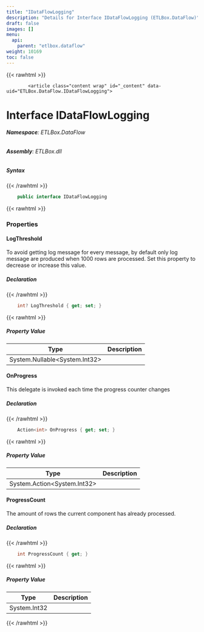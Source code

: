 ```yaml
---
title: "IDataFlowLogging"
description: "Details for Interface IDataFlowLogging (ETLBox.DataFlow)"
draft: false
images: []
menu:
  api:
    parent: "etlbox.dataflow"
weight: 10169
toc: false
---
```


{{< rawhtml >}}

            <article class="content wrap" id="_content" data-uid="ETLBox.DataFlow.IDataFlowLogging">
  <h1 id="ETLBox_DataFlow_IDataFlowLogging" data-uid="ETLBox.DataFlow.IDataFlowLogging" class="text-break">Interface IDataFlowLogging
  </h1>
  <div class="markdown level0 summary"></div>
  <div class="markdown level0 conceptual"></div>
<h6><strong>Namespace</strong>: ETLBox.DataFlow</h6>
  <h6><strong>Assembly</strong>: ETLBox.dll</h6>
  <h5 id="ETLBox_DataFlow_IDataFlowLogging_syntax">Syntax</h5>
{{< /rawhtml >}}

```C#
    public interface IDataFlowLogging
```

{{< rawhtml >}}
  <h3 id="properties">Properties
  </h3>
  <a id="ETLBox_DataFlow_IDataFlowLogging_LogThreshold_" data-uid="ETLBox.DataFlow.IDataFlowLogging.LogThreshold*"></a>
  <h4 id="ETLBox_DataFlow_IDataFlowLogging_LogThreshold" data-uid="ETLBox.DataFlow.IDataFlowLogging.LogThreshold">LogThreshold</h4>
  <div class="markdown level1 summary"><p>To avoid getting log message for every message, by default only log message are produced when 1000 rows
are processed. Set this property to decrease or increase this value.</p>
</div>
  <div class="markdown level1 conceptual"></div>
  <h5 class="decalaration">Declaration</h5>
{{< /rawhtml >}}

```C#
    int? LogThreshold { get; set; }
```

{{< rawhtml >}}
  <h5 class="propertyValue">Property Value</h5>
  <table class="table table-bordered table-striped table-condensed">
    <thead>
      <tr>
        <th>Type</th>
        <th>Description</th>
      </tr>
    </thead>
    <tbody>
      <tr>
        <td><span class="xref">System.Nullable</span>&lt;<span class="xref">System.Int32</span>&gt;</td>
        <td></td>
      </tr>
    </tbody>
  </table>
  <a id="ETLBox_DataFlow_IDataFlowLogging_OnProgress_" data-uid="ETLBox.DataFlow.IDataFlowLogging.OnProgress*"></a>
  <h4 id="ETLBox_DataFlow_IDataFlowLogging_OnProgress" data-uid="ETLBox.DataFlow.IDataFlowLogging.OnProgress">OnProgress</h4>
  <div class="markdown level1 summary"><p>This delegate is invoked each time the progress counter changes</p>
</div>
  <div class="markdown level1 conceptual"></div>
  <h5 class="decalaration">Declaration</h5>
{{< /rawhtml >}}

```C#
    Action<int> OnProgress { get; set; }
```

{{< rawhtml >}}
  <h5 class="propertyValue">Property Value</h5>
  <table class="table table-bordered table-striped table-condensed">
    <thead>
      <tr>
        <th>Type</th>
        <th>Description</th>
      </tr>
    </thead>
    <tbody>
      <tr>
        <td><span class="xref">System.Action</span>&lt;<span class="xref">System.Int32</span>&gt;</td>
        <td></td>
      </tr>
    </tbody>
  </table>
  <a id="ETLBox_DataFlow_IDataFlowLogging_ProgressCount_" data-uid="ETLBox.DataFlow.IDataFlowLogging.ProgressCount*"></a>
  <h4 id="ETLBox_DataFlow_IDataFlowLogging_ProgressCount" data-uid="ETLBox.DataFlow.IDataFlowLogging.ProgressCount">ProgressCount</h4>
  <div class="markdown level1 summary"><p>The amount of rows the current component has already processed.</p>
</div>
  <div class="markdown level1 conceptual"></div>
  <h5 class="decalaration">Declaration</h5>
{{< /rawhtml >}}

```C#
    int ProgressCount { get; }
```

{{< rawhtml >}}
  <h5 class="propertyValue">Property Value</h5>
  <table class="table table-bordered table-striped table-condensed">
    <thead>
      <tr>
        <th>Type</th>
        <th>Description</th>
      </tr>
    </thead>
    <tbody>
      <tr>
        <td><span class="xref">System.Int32</span></td>
        <td></td>
      </tr>
    </tbody>
  </table>

{{< /rawhtml >}}
